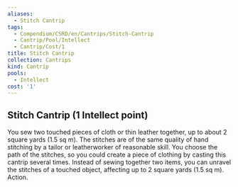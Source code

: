 ```yaml
---
aliases:
  - Stitch Cantrip
tags:
  - Compendium/CSRD/en/Cantrips/Stitch-Cantrip
  - Cantrip/Pool/Intellect
  - Cantrip/Cost/1
title: Stitch Cantrip
collection: Cantrips
kind: Cantrip
pools:
  - Intellect
cost: '1'
---
```

## Stitch Cantrip  (1 Intellect point)  
You sew two touched pieces of cloth or thin leather together, up to about 2 square yards (1.5 sq m). The stitches are of the same quality of hand stitching by a tailor or leatherworker of reasonable skill. You choose the path of the stitches, so you could create a piece of clothing by casting this cantrip several times. Instead of sewing together two items, you can unravel the stitches of a touched object, affecting up to 2 square yards (1.5 sq m). Action.  
  
  

